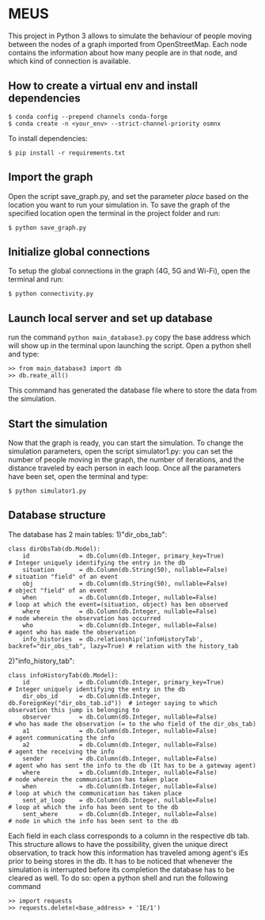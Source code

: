 # MEUS
This project in Python 3 allows to simulate the behaviour of people moving between the nodes of a graph imported from OpenStreetMap.
Each node contains the information about how many people are in that node, and which kind of connection is available.

## How to create a virtual env and install dependencies

``` 
$ conda config --prepend channels conda-forge
$ conda create -n <your_env> --strict-channel-priority osmnx
```
To install dependencies:
```
$ pip install -r requirements.txt
```

## Import the graph
Open the script save_graph.py, and set the parameter _place_ based on the location you want to run your simulation in.
To save the graph of the specified location open the terminal in the project folder and run:
```
$ python save_graph.py
```

## Initialize global connections
To setup the global connections in the graph (4G, 5G and Wi-Fi), open the terminal and run:
```
$ python connectivity.py
```

## Launch local server and set up database
run the command ```python main_database3.py```
copy the base address which will show up in the terminal upon launching the script.
Open a python shell and type:
```
>> from main_database3 import db
>> db.reate_all()
```
This command has generated the database file where to store the data from the simulation.

## Start the simulation
Now that the graph is ready, you can start the simulation. 
To change the simulation parameters, open the script simulator1.py: you can set the number of people moving in the graph, the number of iterations, and the distance traveled by each person in each loop.
Once all the parameters have been set, open the terminal and type:
```
$ python simulator1.py
```
## Database structure
The database has 2 main tables:
1)"dir_obs_tab": 
```
class dirObsTab(db.Model):
    id              = db.Column(db.Integer, primary_key=True)                             # Integer uniquely identifying the entry in the db
    situation       = db.Column(db.String(50), nullable=False)                            # situation "field" of an event
    obj             = db.Column(db.String(50), nullable=False)                            # object "field" of an event
    when            = db.Column(db.Integer, nullable=False)                               # loop at which the event=(situation, object) has ben observed
    where           = db.Column(db.Integer, nullable=False)                               # node wherein the observation has occurred
    who             = db.Column(db.Integer, nullable=False)                               # agent who has made the observation
    info_histories  = db.relationship('infoHistoryTab', backref="dir_obs_tab", lazy=True) # relation with the history_tab
```
2)"info_history_tab":
```
class infoHistoryTab(db.Model):
    id              = db.Column(db.Integer, primary_key=True)                 # Integer uniquely identifying the entry in the db
    dir_obs_id      = db.Column(db.Integer, db.ForeignKey("dir_obs_tab.id"))  # integer saying to which observation this jump is belonging to
    observer        = db.Column(db.Integer, nullable=False)                   # who has made the observation (= to the who field of the dir_obs_tab)
    a1              = db.Column(db.Integer, nullable=False)                   # agent communicating the info
    a2              = db.Column(db.Integer, nullable=False)                   # agent the receiving the info
    sender          = db.Column(db.Integer, nullable=False)                   # agent who has sent the info to the db (It has to be a gateway agent)
    where           = db.Column(db.Integer, nullable=False)                   # node wherein the communication has taken place
    when            = db.Column(db.Integer, nullable=False)                   # loop at which the communication has taken place
    sent_at_loop    = db.Column(db.Integer, nullable=False)                   # loop at which the info has been sent to the db
    sent_where      = db.Column(db.Integer, nullable=False)                   # node in which the info has been sent to the db
```

Each field in each class corresponds to a column in the respective db tab. This structure allows to have the possibility, given the unique direct observation, to track how this information has traveled among agent's iEs prior to being stores in the db.
It has to be noticed that whenever the simulation is interrupted before its completion the database has to be cleared as well. To do so:
open a python shell and run the following command
```
>> import requests
>> requests.delete(<base_address> + 'IE/1')
```
